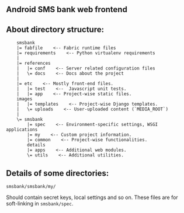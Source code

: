 Android SMS bank web frontend
-----------------------------

## About directory structure:

        smsbank
        |= fabfile    <-- Fabric runtime files
        |= requirements    <-- Python virtualenv requirements
        |
        |= references
        |   |= conf    <-- Server related configuration files
        |   \= docs    <-- Docs about the project
        |
        |= etc    <-- Mostly front-end files.
        |   |= test    <--  Javascript unit tests.
        |   |= app    <-- Project-wise static files.
        images
        |   |= templates    <-- Project-wise Django templates.
        |   \= uploads    <-- User-uploaded content (`MEDIA_ROOT`)
        |
        \= smsbank
            |= spec    <-- Environment-specific settings, WSGI applications
            |= my    <-- Custom project information.
            |= common    <-- Project-wise functionalities.
            details
            |= apps    <-- Additional web modules.
            \= utils    <-- Additional utilities.

## Details of some directories:

    smsbank/smsbank/my/

Should contain secret keys, local settings and so on.
These files are for soft-linking in `smsbank/spec`.

